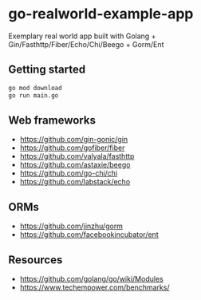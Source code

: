 # go-realworld-example-app
Exemplary real world app built with Golang + Gin/Fasthttp/Fiber/Echo/Chi/Beego + Gorm/Ent

## Getting started

```bash
go mod download
go run main.go
```

## Web frameworks
- https://github.com/gin-gonic/gin
- https://github.com/gofiber/fiber
- https://github.com/valyala/fasthttp
- https://github.com/astaxie/beego
- https://github.com/go-chi/chi
- https://github.com/labstack/echo

## ORMs
- https://github.com/jinzhu/gorm
- https://github.com/facebookincubator/ent

## Resources
- https://github.com/golang/go/wiki/Modules
- https://www.techempower.com/benchmarks/
